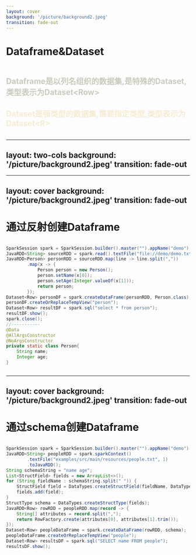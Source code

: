 ```yaml
---
layout: cover
background: '/picture/background2.jpeg'
transition: fade-out
---
```


# Dataframe&Dataset

<div style="display: flex;justify-content: center;align-items: center">
<v-clicks>

## <font color=#c7ccbd>Dataframe是以列名组织的数据集,是特殊的Dataset,类型表示为Dataset\<Row\></font>

## <font color=#f6ecd2>Dataset是强类型的数据集,需要指定类型,类型表示为Dataset\<R\></font>

</v-clicks>
</div>



---
layout: two-cols
background: '/picture/background2.jpeg'
transition: fade-out
---


<template v-slot:default>
<v-clicks>

## 以字符串指定列名

<div  style="margin-top: 10px ;padding-top: 10px;padding-left: 0;padding-right: 10px">

```shell
df.select("name").show()

df.groupBy("age").count().show()

```
</div>
</v-clicks>
</template>

<template v-slot:right>
<v-clicks>

## 以属性引用的方式,可参与计算

<div  style="margin-top: 10px ;padding-top: 10px;padding-right: 10px;padding-left: 0">

```shell
df.select($"name", $"age" + 1).show()

df.filter($"age" > 21).show()
```
</div>
</v-clicks>
</template>


---
layout: cover
background: '/picture/background2.jpeg'
transition: fade-out
---

# 通过反射创建Dataframe

<div style="display: flex;justify-content: center;align-items: center">

```java
SparkSession spark = SparkSession.builder().master("").appName("demo").getOrCreate();
JavaRDD<String> sourceRDD = spark.read().textFile("file://demo/demo.txt").javaRDD();
JavaRDD<Person> personRDD = sourceRDD.map(line -> line.split(","))
        .map(x -> {
            Person person = new Person();
            person.setName(x[0]);
            person.setAge(Integer.valueOf(x[1]));
            return person;
        });
Dataset<Row> personDF = spark.createDataFrame(personRDD, Person.class);
personDF.createOrReplaceTempView("person");
Dataset<Row> resultDF = spark.sql("select * from person");
resultDF.show();
spark.close();
//-----------
@Data
@AllArgsConstructor
@NoArgsConstructor
private static class Person{
    String name;
    Integer age;
}
```

</div>



---
layout: cover
background: '/picture/background2.jpeg'
transition: fade-out
---

# 通过schema创建Dataframe

<div style="display: flex;justify-content: center;align-items: center">

```java
SparkSession spark = SparkSession.builder().master("").appName("demo").getOrCreate();
JavaRDD<String> peopleRDD = spark.sparkContext()
        .textFile("examples/src/main/resources/people.txt", 1)
        .toJavaRDD();
String schemaString = "name age";
List<StructField> fields = new ArrayList<>();
for (String fieldName : schemaString.split(" ")) {
    StructField field = DataTypes.createStructField(fieldName, DataTypes.StringType, true);
    fields.add(field);
}
StructType schema = DataTypes.createStructType(fields);
JavaRDD<Row> rowRDD = peopleRDD.map(record -> {
    String[] attributes = record.split(",");
    return RowFactory.create(attributes[0], attributes[1].trim());
});
Dataset<Row> peopleDataFrame = spark.createDataFrame(rowRDD, schema);
peopleDataFrame.createOrReplaceTempView("people");
Dataset<Row> resultsDF = spark.sql("SELECT name FROM people");
resultsDF.show();
```
</div>
